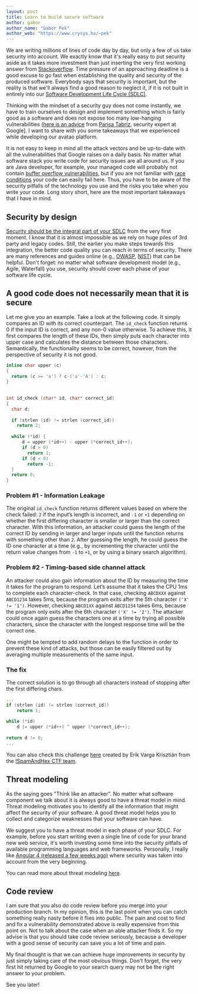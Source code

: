 ```yaml
---
layout: post
title: Learn to build secure software
author: gabor
author_name: "Gabor Pek"
author_web: "https://www.crysys.hu/~pek"
---
```


We are writing millions of lines of code day by day, but only a few of us take security into account. 
We exactly know that it's really easy to put security aside as it takes more investment than 
just inserting the very first working answer from [Stackoverflow](https://meta.stackoverflow.com/questions/252506/question-quality-is-dropping-on-stack-overflow). Time pressure of an approaching deadline is a good excuse to go fast when establishing the quality and security of the produced software. Everybody says that security is important, but
the reality is that we'll always find a good reason to neglect it, if it is not built in entirely
into our [Software Development Life Cycle (SDLC)](https://www.tutorialspoint.com/sdlc/sdlc_overview.htm). 
 
Thinking with the mindset of a security guy does not come instantly, we have to train ourselves to design and implement
 something which is fairly good as a software and does not expose too many low-hanging vulnerabilities
  ([here is an advice](https://medium.freecodecamp.com/so-you-want-to-work-in-security-bc6c10157d23) from [Parisa Tabriz](https://www.linkedin.com/in/parisa-tabriz-a676472/), 
  security expert at Google]. I want to share with you some takeaways that we experienced while developing our avatao platform. 

<!--excerpt-->

It is not easy to keep in mind all the attack vectors and be up-to-date with all the vulnerabilities that 
Google raises on a daily basis. No matter what software stack you write code for security issues are all around us. 
If you are Java developer, for example, your managed code will probably not contain [buffer overflow vulnerabilities](http://searchsecurity.techtarget.com/definition/buffer-overflow), 
but if you are not familiar with [race conditions](https://www.javacodegeeks.com/2014/08/java-concurrency-tutorial-atomicity-and-race-conditions.html) your code can easily fail here. 
Thus, you have to be aware of the security pitfalls of the technology you use and the risks you take when you write your code. 
Long story short, here are the most important takeaways that I have in mind. 


## Security by design

[Security should be the integral part of your SDLC](https://www.ft.com/content/4569a00e-c272-11e4-ad89-00144feab7de) from the very first moment. I 
know that it is almost impossible as we rely on huge piles of 3rd party and legacy codes. Still, the earlier you
 make steps towards this integration, the better code quality you can reach in terms of security. There are many references 
 and guides online (e.g., [OWASP](https://www.owasp.org/index.php/Secure_SDLC_Cheat_Sheet), 
 [NIST](http://csrc.nist.gov/publications/PubsSPs.html)) that can be helpful. Don't forget: no matter what software development model (e.g., Agile, Waterfall) you use, security should cover each phase of your software life cycle.  



## A good code does not necessarily mean that it is secure

Let me give you an example. Take a look at the following code. It simply compares an ID with its correct counterpart.
The `id_check` function returns 0 if the input ID is correct, and any non-0 value otherwise. To achieve this, it 
first compares the length of these IDs, then simply puts each character into upper case and calculates 
the distance between those characters. Semantically, the functionality seems to be correct, however, from the perspective
of security it is not good.
  
 
``` c
inline char upper (c)
{
  return (c >= 'a') ? c-('a'-'A') : c;
}
  
  
int id_check (char* id, char* correct_id)
{
  char d;
 
  if (strlen (id) != strlen (correct_id))
    return 2;
 
  while (*id) {
      d = upper (*id++) - upper (*correct_id++);
      if (d > 0)
        return 1;
      if (d < 0)
        return -1;
  }
  return 0;
}
```
### Problem #1 - Information Leakage

The original `id_check` function returns different values based on where the check failed: `2` if the input’s length is 
incorrect, and `-1` or `+1` depending on whether the first differing character is smaller or larger than the correct character. 
With this information, an attacker could guess the length of the correct ID by sending in larger and larger
 inputs until the function returns with something other than `2`. After guessing the length, he could guess the ID 
 one character at a time (e.g., by incrementing the character until the return value changes from `-1` to `+1`, or by 
 using a binary search algorithm).
 
### Problem #2 - Timing-based side channel attack
 
An attacker could also gain information about the ID by measuring the time it takes for the program to respond. 
Let’s assume that it takes the CPU 1ms to complete each character-check. In that case, checking `ABCDXXX` against `ABCD1234`
takes 5ms, because the program exits after the 5th character `('X' != '1')`. However, checking `ABCD1XX` against `ABCD1234` takes 6ms, 
because the program only exits after the 6th character `('X' != '2')`. The attacker could once again guess the characters
one at a time by trying all possible characters, since the character with the longest response time will be the correct one.
 
One might be tempted to add random delays to the function in order to prevent these kind of attacks, but those can be 
easily filtered out by averaging multiple measurements of the same input.
 
### The fix 
The correct solution is to go through all characters instead of stopping after the first differing chars.
 
``` c
...
if (strlen (id) != strlen (correct_id))
    return 1;
  
while (*id)
    d |= upper (*id++) ^ upper (*correct_id++);
  
return d != 0;
...
```

You can also check this challenge [here](https://platform.avatao.com/paths/2bf3c9cb-f759-4915-9a2f-f30164c45fce/challenges/fa6e8880-2f17-11e6-bdf4-0800200c9a66) created by Erik Varga Krisztián from the [!SpamAndHex CTF team](http://core.crysys.hu/).

## Threat modeling
As the saying goes "Think like an attacker". No matter what software component we talk about it is always good to have a 
threat model in mind. Threat modeling motivates you to identify all the information that might affect the security of 
your software. A good threat model helps you to collect and categorize weaknesses that your software can have. 

We suggest you to have a threat model in each phase of your SDLC. For example, 
before you start writing even a single line of code for your brand new web service, it's worth investing some time
into the security pitfalls of available programming languages and web frameworks. Personally, I really like [Angular 4 (released
a few weeks ago)](https://angular.io/) where security was taken into account from the very beginning.
 
You can read more about threat modeling [here](https://www.owasp.org/index.php/Category:Threat_Modeling).

## Code review
I am sure that you also do code review before you merge into your production branch. In my opinion, this is the last point 
when you can catch something really nasty before it flies into public. The pain and cost to find and fix
a vulnerability demonstrated above is really expensive from this point on. Not to talk about the case when an able attacker
finds it. So my advise is that you should take code review seriously, because a developer with a good sense of security can 
save you a lot of time and pain.

 
My final thought is that we can achieve huge improvements in security by just simply taking care of the most 
obvious things. Don't forget, the very first hit returned by Google to your search query may not be the right answer 
to your problem.
 
See you later!